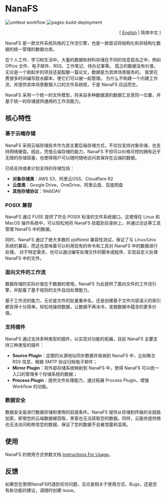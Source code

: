 # NanaFS

![unittest workflow](https://github.com/basenana/nanafs/actions/workflows/unittest.yml/badge.svg)
![pages-build-deployment](https://github.com/basenana/nanafs/actions/workflows/pages/pages-build-deployment/badge.svg)

<p align="right">[ <a href="https://github.com/basenana/nanafs/blob/main/README.md">English</a> | 简体中文 ]</p>

NanaFS 是一款文件系统风格的工作流引擎，也是一款尝试将结构化和非结构化数据的统一管理的数据仓库。

在个人工作、学习和生活中，大量的数据和材料存储在不同的信息孤岛之中，例如 Office 文件、电子邮件、RSS、工作笔记、待办记事等。
孤立的数据没有价值，无论是一个刚起步的项目还是酝酿一篇论文，数据是为具体场景服务的。 我曾花费很多时间编写胶水脚本，使它们可以被一起管理。
为什么不构建一个内建工作流，并提供具体场景数据入口的文件系统呢，于是 NanaFS 应运而生。

NanaFS 采用一个统一的文件模型，将来自多种数据源的数据汇总至同一位置，并基于统一的存储提供通用的工作流能力。

## 核心特性

### 基于云端存储

NanaFS 采用云端存储技术作为其主要后端存储方式，不仅仅支持对象存储，也支持网络硬盘。因此，凭借云端存储的能力，NanaFS
不但可以价格可控的拥有近乎无限的存储容量，也使得用户可以随时随地访问其保存在云端的数据。

已经支持或者计划支持的存储包括：

- **对象存储类**：AWS S3、阿里云OSS、Cloudflare R2
- **云盘类**：Google Drive、OneDrive、阿里云盘、百度网盘
- **其他存储协议**：WebDAV

### POSIX 兼容

NanaFS 通过 FUSE 提供了符合 POSIX 标准的文件系统接口。这使得在 Linux 和 MacOS 操作系统中，可以轻松地将 NanaFS
挂载到目录树上，并通过访达等工具管理 NanaFS 中的数据。

同时，NanaFS 通过了绝大多数的 pjdfstest 兼容性测试，保证了与 Linux/Unix 系统的兼容，而这也意味着可以利用现有的命令和工具对
NanaFS 中的数据进行处理。
对于特定需求，也可以通过编写处理文件的脚本或程序，实现自定义处理 NanaFS 中的文件。

### 面向文件的工作流

数据存储的实际价值在于数据的使用。NanaFS 为此提供了面向文件的工作流引擎，并配备了基于规则的文件自动处理能力。

基于工作流的能力，无论是文件的批量重命名，还是创建基于文件内容语义的索引都变得十分简单。轻松地操控数据，让数据不再冰冷，发掘数据中蕴含的更多价值。

### 支持插件

NanaFS 通过支持多种类型的插件，以实现对功能的拓展。目前 NanaFS 主要支持三种类型的插件：

- **Source Plugin**：定期的从源地址同步数据并收纳到 NanaFS 中，比如聚合 RSS 信息，根据 SMTP 协议归档电子邮件；
- **Mirror Plugin**：将外部存储系统映射到 NanaFS 中，使得 NanaFS 可以统一入口的管理多个存储系统的数据；
- **Process Plugin**：提供文件处理能力，通过拓展 Process Plugin，增强 Workflow 的功能。

### 数据安全

数据安全是进行数据存储和使用的前提条件。NanaFS
提供从存储到传输的全链路加密，即使您的云端数据被窃取，黑客也无法获取您的数据。同样，云服务提供商也无法访问和修改您的数据，保证了您的数据不会被泄露和滥用。

## 使用

NanaFS 的使用方式参数文档 [Instructions For Usage](https://github.com/basenana/nanafs/blob/main/docs/usage_zh.md)。

## 反馈

如果您在使用NanaFS时遇到任何问题，无论是相关于使用方式、Bugs，还是您有新功能的建议，请随时创建 issue。
